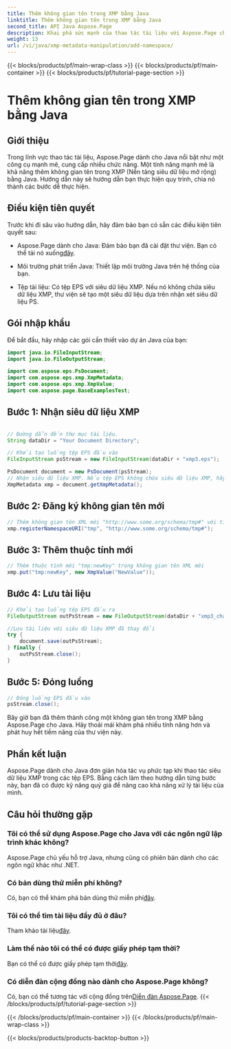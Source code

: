 ```yaml
---
title: Thêm không gian tên trong XMP bằng Java
linktitle: Thêm không gian tên trong XMP bằng Java
second_title: API Java Aspose.Page
description: Khai phá sức mạnh của thao tác tài liệu với Aspose.Page cho Java. Tìm hiểu cách thêm không gian tên XMP một cách dễ dàng trong hướng dẫn toàn diện này.
weight: 13
url: /vi/java/xmp-metadata-manipulation/add-namespace/
---
```


{{< blocks/products/pf/main-wrap-class >}}
{{< blocks/products/pf/main-container >}}
{{< blocks/products/pf/tutorial-page-section >}}

# Thêm không gian tên trong XMP bằng Java


## Giới thiệu

Trong lĩnh vực thao tác tài liệu, Aspose.Page dành cho Java nổi bật như một công cụ mạnh mẽ, cung cấp nhiều chức năng. Một tính năng mạnh mẽ là khả năng thêm không gian tên trong XMP (Nền tảng siêu dữ liệu mở rộng) bằng Java. Hướng dẫn này sẽ hướng dẫn bạn thực hiện quy trình, chia nó thành các bước dễ thực hiện.

## Điều kiện tiên quyết

Trước khi đi sâu vào hướng dẫn, hãy đảm bảo bạn có sẵn các điều kiện tiên quyết sau:

-  Aspose.Page dành cho Java: Đảm bảo bạn đã cài đặt thư viện. Bạn có thể tải nó xuống[đây](https://releases.aspose.com/page/java/).

- Môi trường phát triển Java: Thiết lập môi trường Java trên hệ thống của bạn.

- Tệp tài liệu: Có tệp EPS với siêu dữ liệu XMP. Nếu nó không chứa siêu dữ liệu XMP, thư viện sẽ tạo một siêu dữ liệu dựa trên nhận xét siêu dữ liệu PS.

## Gói nhập khẩu

Để bắt đầu, hãy nhập các gói cần thiết vào dự án Java của bạn:

```java
import java.io.FileInputStream;
import java.io.FileOutputStream;

import com.aspose.eps.PsDocument;
import com.aspose.eps.xmp.XmpMetadata;
import com.aspose.eps.xmp.XmpValue;
import com.aspose.page.BaseExamplesTest;
```

## Bước 1: Nhận siêu dữ liệu XMP

```java

// Đường dẫn đến thư mục tài liệu.
String dataDir = "Your Document Directory";

// Khởi tạo luồng tệp EPS đầu vào
FileInputStream psStream = new FileInputStream(dataDir + "xmp3.eps");

PsDocument document = new PsDocument(psStream);
// Nhận siêu dữ liệu XMP. Nếu tệp EPS không chứa siêu dữ liệu XMP, hãy tạo một tệp mới chứa các giá trị từ nhận xét siêu dữ liệu PS (%%Creator, %%CreatDate, %%Title, v.v.)
XmpMetadata xmp = document.getXmpMetadata();
```

## Bước 2: Đăng ký không gian tên mới

```java
// Thêm không gian tên XML mới "http://www.some.org/schema/tmp#" với tiền tố "tmp"
xmp.registerNamespaceURI("tmp", "http://www.some.org/schema/tmp#");
```

## Bước 3: Thêm thuộc tính mới

```java
// Thêm thuộc tính mới "tmp:newKey" trong không gian tên XML mới
xmp.put("tmp:newKey", new XmpValue("NewValue"));
```

## Bước 4: Lưu tài liệu

```java
// Khởi tạo luồng tệp EPS đầu ra
FileOutputStream outPsStream = new FileOutputStream(dataDir + "xmp3_changed.eps");

//Lưu tài liệu với siêu dữ liệu XMP đã thay đổi
try {
    document.save(outPsStream);
} finally {
    outPsStream.close();
}
```

## Bước 5: Đóng luồng

```java
// Đóng luồng EPS đầu vào
psStream.close();
```

Bây giờ bạn đã thêm thành công một không gian tên trong XMP bằng Aspose.Page cho Java. Hãy thoải mái khám phá nhiều tính năng hơn và phát huy hết tiềm năng của thư viện này.

## Phần kết luận

Aspose.Page dành cho Java đơn giản hóa tác vụ phức tạp khi thao tác siêu dữ liệu XMP trong các tệp EPS. Bằng cách làm theo hướng dẫn từng bước này, bạn đã có được kỹ năng quý giá để nâng cao khả năng xử lý tài liệu của mình.

## Câu hỏi thường gặp

### Tôi có thể sử dụng Aspose.Page cho Java với các ngôn ngữ lập trình khác không?
Aspose.Page chủ yếu hỗ trợ Java, nhưng cũng có phiên bản dành cho các ngôn ngữ khác như .NET.

### Có bản dùng thử miễn phí không?
 Có, bạn có thể khám phá bản dùng thử miễn phí[đây](https://releases.aspose.com/).

### Tôi có thể tìm tài liệu đầy đủ ở đâu?
 Tham khảo tài liệu[đây](https://reference.aspose.com/page/java/).

### Làm thế nào tôi có thể có được giấy phép tạm thời?
 Bạn có thể có được giấy phép tạm thời[đây](https://purchase.aspose.com/temporary-license/).

### Có diễn đàn cộng đồng nào dành cho Aspose.Page không?
 Có, bạn có thể tương tác với cộng đồng trên[Diễn đàn Aspose.Page](https://forum.aspose.com/c/page/39).
{{< /blocks/products/pf/tutorial-page-section >}}

{{< /blocks/products/pf/main-container >}}
{{< /blocks/products/pf/main-wrap-class >}}

{{< blocks/products/products-backtop-button >}}
